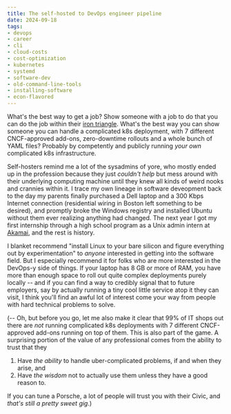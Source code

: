 ```yaml
---
title: The self-hosted to DevOps engineer pipeline
date: 2024-09-18
tags: 
- devops
- career
- cli
- cloud-costs
- cost-optimization
- kubernetes
- systemd
- software-dev
- old-command-line-tools
- installing-software
- econ-flavored
---
```



What's the best way to get a job? Show someone with a job to do that you
can do the job within their
[iron triangle](https://en.wikipedia.org/wiki/Project_management_triangle).
What's the best way you can show someone you can handle a complicated
k8s deployment, with 7 different CNCF-approved add-ons, zero-downtime
rollouts and a whole bunch of YAML files? Probably by competently and
publicly running *your own* complicated k8s infrastructure.

Self-hosters remind me a lot of the sysadmins of yore, who mostly ended
up in the profession because they just *couldn't help* but mess around with
their underlying computing machine until they knew all kinds of weird
nooks and crannies within it. I trace my own lineage in software
deveopment back to the day my parents finally purchased a Dell laptop
and a 300 Kbps Internet connection (residential wiring in Boston left
something to be desired), and promptly broke the Windows registry and
installed Ubuntu without them ever realizing anything had changed.
The next year I got my first internship through a high school program 
as a Unix admin intern at
[Akamai](https://www.akamai.com/), and the rest is history.

I blanket recommend "install Linux to your bare silicon and figure 
everything out by 
experimentation" to *anyone* interested in getting into the software
field. But I especially recommend it for folks who are more interested
in the DevOps-y side of things. If your laptop has 8 GB or more of
RAM, you have more than enough space to roll out quite complex
deployments purely locally -- and if you can find a way to credibly
signal that to future employers, say by actually running a tiny cool
little service atop it they can visit, I think you'll find an awful
lot of interest come your way from people with hard technical problems
to solve.

(-- Oh, but before you go, let me also make it clear that 99% of IT
shops out there are *not* running complicated k8s deployments with
7 different CNCF-approved add-ons running on top of them. This is
also part of the game. A surprising portion of the value of any
professional comes from the ability to trust that they

1. Have *the ability* to handle uber-complicated problems, if and when they arise, and
2. Have *the wisdom* not to actually use them unless they have a good reason to.

If you can tune a Porsche, a lot of people will trust you with their
Civic, and *that's still a pretty sweet gig*.)
